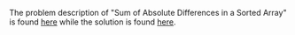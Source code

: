 The problem description of "Sum of Absolute Differences in a Sorted Array" is found [here](https://leetcode.com/problems/sum-of-absolute-differences-in-a-sorted-array/) while the solution is found [here](https://github.com/aurimas13/Solutions-To-Problems/blob/main/LeetCode/Java%20Solutions/Sum%20of%20Absolute%20Differences%20in%20a%20Sorted%20Array/sum.java).
